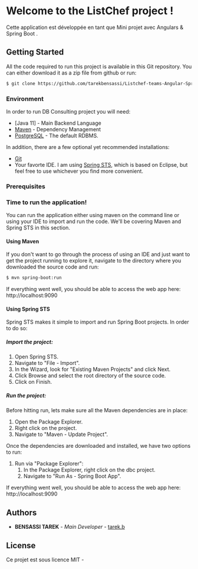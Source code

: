 # Welcome to the ListChef project !

Cette application est développée en tant que Mini projet  avec Angulars & Spring Boot .

## Getting Started

All the code required to run this project is available in this Git repository.
 You can either download it as a zip file from github or run:

```bash
$ git clone https://github.com/tarekbensassi/Listchef-teams-Angular-Spring-Boot

```

### Environment

In order to run DB Consulting project you will need:

* [Java 11] - Main Backend Language
* [Maven](https://maven.apache.org/) - Dependency Management
* [PostgreSQL](https://www.postgresql.org) - The default RDBMS.

In addition, there are a few optional yet recommended installations:

* [Git](https://git-scm.com)
* Your favorte IDE. I am using [Spring STS](https://spring.io/tools/sts/all), which is based on Eclipse, but feel free to use whichever you find more convenient.


### Prerequisites


### Time to run the application!

You can run the application either using maven on the command line or using your IDE
 to import and run the code. We'll be covering Maven and Spring STS in this section.

#### Using Maven

If you don't want to go through the process of using an IDE and just want to get the 
project running to explore it, navigate to the directory where you downloaded the source code and run:

```bash
$ mvn spring-boot:run
```

If everything went well, you should be able to access the web app here: http://localhost:9090

#### Using Spring STS

Spring STS makes it simple to import and run Spring Boot projects. In order to do so:

##### Import the project:
1. Open Spring STS.
2. Navigate to "File - Import".
3. In the Wizard, look for "Existing Maven Projects" and click Next.
4. Click Browse and select the root directory of the source code.
5. Click on Finish.

##### Run the project:

Before hitting run, lets make sure all the Maven dependencies are in place:

1. Open the Package Explorer.
2. Right click on the  project.
3. Navigate to "Maven - Update Project".

Once the dependencies are downloaded and installed, we have two options to run:

1. Run via "Package Explorer":
   1. In the Package Explorer, right click on the dbc project.
   2. Navigate to "Run As - Spring Boot App".


If everything went well, you should be able to access the web app here: http://localhost:9090


## Authors

* **BENSASSI TAREK** - *Main Developer* - [tarek.b](https://gitlab.com/tarekbensassi)


## License

Ce projet est sous licence MIT -